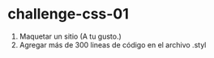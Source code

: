 # challenge-css-01

1. Maquetar un sitio (A tu gusto.)
2. Agregar más de 300 lineas de código en el archivo .styl
